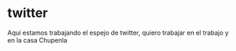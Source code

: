 # twitter
Aquí estamos trabajando el espejo de twitter, quiero trabajar en el trabajo y en la casa
Chupenla
